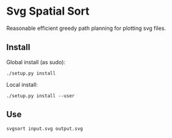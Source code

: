 # Svg Spatial Sort


Reasonable efficient greedy path planning for plotting svg files.


## Install

Global install (as sudo):


    ./setup.py install


Local install:

    ./setup.py install --user

## Use

    svgsort input.svg output.svg

